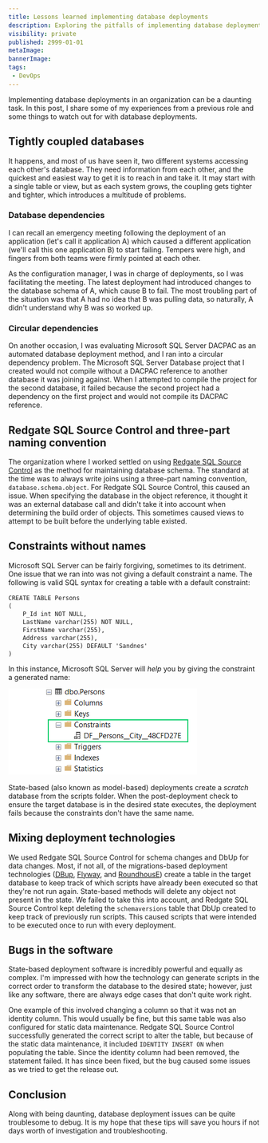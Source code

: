 ```yaml
---
title: Lessons learned implementing database deployments
description: Exploring the pitfalls of implementing database deployments
visibility: private
published: 2999-01-01
metaImage:
bannerImage:
tags:
 - DevOps
---
```


Implementing database deployments in an organization can be a daunting task.  In this post, I share some of my experiences from a previous role and some things to watch out for with database deployments.

## Tightly coupled databases

It happens, and most of us have seen it, two different systems accessing each other's database.  They need information from each other, and the quickest and easiest way to get it is to reach in and take it.  It may start with a single table or view, but as each system grows, the coupling gets tighter and tighter, which introduces a multitude of problems.

### Database dependencies

I can recall an emergency meeting following the deployment of an application (let's call it application A) which caused a different application (we'll call this one application B) to start failing.  Tempers were high, and fingers from both teams were firmly pointed at each other.  

As the configuration manager, I was in charge of deployments, so I was facilitating the meeting. The latest deployment had introduced changes to the database schema of A, which cause B to fail. The most troubling part of the situation was that A had no idea that B was pulling data, so naturally, A didn't understand why B was so worked up.  

### Circular dependencies

On another occasion, I was evaluating Microsoft SQL Server DACPAC as an automated database deployment method, and I ran into a circular dependency problem.  The Microsoft SQL Server Database project that I created would not compile without a DACPAC reference to another database it was joining against.  When I attempted to compile the project for the second database, it failed because the second project had a dependency on the first project and would not compile its DACPAC reference.  

## Redgate SQL Source Control and three-part naming convention

The organization where I worked settled on using [Redgate SQL Source Control](https://www.red-gate.com/products/sql-development/sql-source-control/) as the method for maintaining database schema.  The standard at the time was to always write joins using a three-part naming convention, `database.schema.object`.  For Redgate SQL Source Control, this caused an issue.  When specifying the database in the object reference, it thought it was an external database call and didn't take it into account when determining the build order of objects.  This sometimes caused views to attempt to be built before the underlying table existed.  

## Constraints without names

Microsoft SQL Server can be fairly forgiving, sometimes to its detriment.  One issue that we ran into was not giving a default constraint a name.  The following is valid SQL syntax for creating a table with a default constraint:

```
CREATE TABLE Persons
(
    P_Id int NOT NULL,
    LastName varchar(255) NOT NULL,
    FirstName varchar(255),
    Address varchar(255),
    City varchar(255) DEFAULT 'Sandnes'
)
```

In this instance, Microsoft SQL Server will *help* you by giving the constraint a generated name:

![](ssms-constraint-name.png)

State-based (also known as model-based) deployments create a *scratch* database from the scripts folder.  When the post-deployment check to ensure the target database is in the desired state executes, the deployment fails because the constraints don't have the same name.

## Mixing deployment technologies

We used Redgate SQL Source Control for schema changes and DbUp for data changes.  Most, if not all, of the migrations-based deployment technologies ([DBup](https://dbup.readthedocs.io/en/latest/), [Flyway](https://flywaydb.org), and [RoundhousE](https://github.com/chucknorris/roundhouse)) create a table in the target database to keep track of which scripts have already been executed so that they're not run again.  State-based methods will delete any object not present in the state.  We failed to take this into account, and Redgate SQL Source Control kept deleting the `schemaversions` table that DbUp created to keep track of previously run scripts. This caused scripts that were intended to be executed once to run with every deployment.

## Bugs in the software

State-based deployment software is incredibly powerful and equally as complex.  I'm impressed with how the technology can generate scripts in the correct order to transform the database to the desired state; however, just like any software, there are always edge cases that don't quite work right.

One example of this involved changing a column so that it was not an identity column. This would usually be fine, but this same table was also configured for static data maintenance.  Redgate SQL Source Control successfully generated the correct script to alter the table, but because of the static data maintenance, it included `IDENTITY INSERT ON` when populating the table.  Since the identity column had been removed, the statement failed.  It has since been fixed, but the bug caused some issues as we tried to get the release out.

## Conclusion

Along with being daunting, database deployment issues can be quite troublesome to debug.  It is my hope that these tips will save you hours if not days worth of investigation and troubleshooting.
